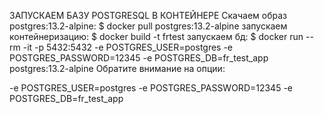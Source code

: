 ЗАПУСКАЕМ БАЗУ POSTGRESQL В КОНТЕЙНЕРЕ
Скачаем образ postgres:13.2-alpine:
$ docker pull postgres:13.2-alpine
запускаем контейнеризацию:
$ docker build -t frtest
запускаем бд:
$ docker run --rm -it -p  5432:5432 -e POSTGRES_USER=postgres -e POSTGRES_PASSWORD=12345 -e POSTGRES_DB=fr_test_app postgres:13.2-alpine
Обратите внимание на опции:

-e POSTGRES_USER=postgres
-e POSTGRES_PASSWORD=12345
-e POSTGRES_DB=fr_test_app
